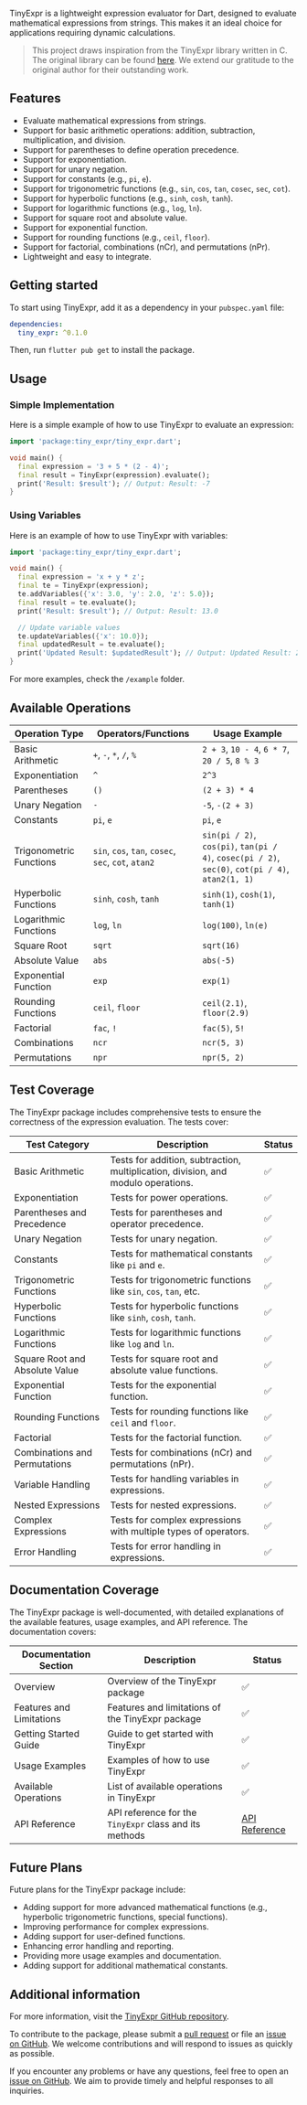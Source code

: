 TinyExpr is a lightweight expression evaluator for Dart, designed to evaluate mathematical expressions from strings. This makes it an ideal choice for applications requiring dynamic calculations.

> This project draws inspiration from the TinyExpr library written in C. The original library can be found [here](https://github.com/codeplea/tinyexpr). We extend our gratitude to the original author for their outstanding work.

## Features

- Evaluate mathematical expressions from strings.
- Support for basic arithmetic operations: addition, subtraction, multiplication, and division.
- Support for parentheses to define operation precedence.
- Support for exponentiation.
- Support for unary negation.
- Support for constants (e.g., `pi`, `e`).
- Support for trigonometric functions (e.g., `sin`, `cos`, `tan`, `cosec`, `sec`, `cot`).
- Support for hyperbolic functions (e.g., `sinh`, `cosh`, `tanh`).
- Support for logarithmic functions (e.g., `log`, `ln`).
- Support for square root and absolute value.
- Support for exponential function.
- Support for rounding functions (e.g., `ceil`, `floor`).
- Support for factorial, combinations (nCr), and permutations (nPr).
- Lightweight and easy to integrate.

## Getting started

To start using TinyExpr, add it as a dependency in your `pubspec.yaml` file:

```yaml
dependencies:
  tiny_expr: ^0.1.0
```

Then, run `flutter pub get` to install the package.

## Usage

### Simple Implementation

Here is a simple example of how to use TinyExpr to evaluate an expression:

```dart
import 'package:tiny_expr/tiny_expr.dart';

void main() {
  final expression = '3 + 5 * (2 - 4)';
  final result = TinyExpr(expression).evaluate();
  print('Result: $result'); // Output: Result: -7
}
```

### Using Variables

Here is an example of how to use TinyExpr with variables:

```dart
import 'package:tiny_expr/tiny_expr.dart';

void main() {
  final expression = 'x + y * z';
  final te = TinyExpr(expression);
  te.addVariables({'x': 3.0, 'y': 2.0, 'z': 5.0});
  final result = te.evaluate();
  print('Result: $result'); // Output: Result: 13.0

  // Update variable values
  te.updateVariables({'x': 10.0});
  final updatedResult = te.evaluate();
  print('Updated Result: $updatedResult'); // Output: Updated Result: 20.0
}
```

For more examples, check the `/example` folder.

## Available Operations

| Operation Type          | Operators/Functions       | Usage Example                  |
|-------------------------|---------------------------|--------------------------------|
| Basic Arithmetic        | `+`, `-`, `*`, `/`, `%`   | `2 + 3`, `10 - 4`, `6 * 7`, `20 / 5`, `8 % 3` |
| Exponentiation          | `^`                       | `2^3`                          |
| Parentheses             | `()`                      | `(2 + 3) * 4`                  |
| Unary Negation          | `-`                       | `-5`, `-(2 + 3)`               |
| Constants               | `pi`, `e`                 | `pi`, `e`                      |
| Trigonometric Functions | `sin`, `cos`, `tan`, `cosec`, `sec`, `cot`, `atan2` | `sin(pi / 2)`, `cos(pi)`, `tan(pi / 4)`, `cosec(pi / 2)`, `sec(0)`, `cot(pi / 4)`, `atan2(1, 1)` |
| Hyperbolic Functions    | `sinh`, `cosh`, `tanh`    | `sinh(1)`, `cosh(1)`, `tanh(1)` |
| Logarithmic Functions   | `log`, `ln`               | `log(100)`, `ln(e)`            |
| Square Root             | `sqrt`                    | `sqrt(16)`                     |
| Absolute Value          | `abs`                     | `abs(-5)`                      |
| Exponential Function    | `exp`                     | `exp(1)`                       |
| Rounding Functions      | `ceil`, `floor`           | `ceil(2.1)`, `floor(2.9)`      |
| Factorial               | `fac`, `!`                | `fac(5)`, `5!`                 |
| Combinations            | `ncr`                     | `ncr(5, 3)`                    |
| Permutations            | `npr`                     | `npr(5, 2)`                    |

## Test Coverage

The TinyExpr package includes comprehensive tests to ensure the correctness of the expression evaluation. The tests cover:

| Test Category           | Description                                                   | Status |
|-------------------------|---------------------------------------------------------------|--------|
| Basic Arithmetic        | Tests for addition, subtraction, multiplication, division, and modulo operations. | ✅     |
| Exponentiation          | Tests for power operations.                                   | ✅     |
| Parentheses and Precedence | Tests for parentheses and operator precedence.              | ✅     |
| Unary Negation          | Tests for unary negation.                                     | ✅     |
| Constants               | Tests for mathematical constants like `pi` and `e`.           | ✅     |
| Trigonometric Functions | Tests for trigonometric functions like `sin`, `cos`, `tan`, etc. | ✅     |
| Hyperbolic Functions    | Tests for hyperbolic functions like `sinh`, `cosh`, `tanh`.   | ✅     |
| Logarithmic Functions   | Tests for logarithmic functions like `log` and `ln`.          | ✅     |
| Square Root and Absolute Value | Tests for square root and absolute value functions.     | ✅     |
| Exponential Function    | Tests for the exponential function.                           | ✅     |
| Rounding Functions      | Tests for rounding functions like `ceil` and `floor`.         | ✅     |
| Factorial               | Tests for the factorial function.                             | ✅     |
| Combinations and Permutations | Tests for combinations (nCr) and permutations (nPr).     | ✅     |
| Variable Handling       | Tests for handling variables in expressions.                  | ✅     |
| Nested Expressions      | Tests for nested expressions.                                 | ✅     |
| Complex Expressions     | Tests for complex expressions with multiple types of operators. | ✅     |
| Error Handling          | Tests for error handling in expressions.                      | ✅     |

## Documentation Coverage

The TinyExpr package is well-documented, with detailed explanations of the available features, usage examples, and API reference. The documentation covers:

| Documentation Section   | Description                                                   | Status |
|-------------------------|---------------------------------------------------------------|--------|
| Overview                | Overview of the TinyExpr package                              | ✅     |
| Features and Limitations| Features and limitations of the TinyExpr package              | ✅     |
| Getting Started Guide   | Guide to get started with TinyExpr                            | ✅     |
| Usage Examples          | Examples of how to use TinyExpr                               | ✅     |
| Available Operations    | List of available operations in TinyExpr                      | ✅     |
| API Reference           | API reference for the `TinyExpr` class and its methods        | [API Reference](https://github.com/shivanuj13/tiny_expr/blob/main/lib/src/tiny_expr.dart) |

## Future Plans

Future plans for the TinyExpr package include:

- Adding support for more advanced mathematical functions (e.g., hyperbolic trigonometric functions, special functions).
- Improving performance for complex expressions.
- Adding support for user-defined functions.
- Enhancing error handling and reporting.
- Providing more usage examples and documentation.
- Adding support for additional mathematical constants.

## Additional information

For more information, visit the [TinyExpr GitHub repository](https://github.com/shivanuj13/tiny_expr).

To contribute to the package, please submit a [pull request](https://github.com/shivanuj13/tiny_expr/pulls) or file an [issue on GitHub](https://github.com/shivanuj13/tiny_expr/issues). We welcome contributions and will respond to issues as quickly as possible.

If you encounter any problems or have any questions, feel free to open an [issue on GitHub](https://github.com/shivanuj13/tiny_expr/issues). We aim to provide timely and helpful responses to all inquiries.
